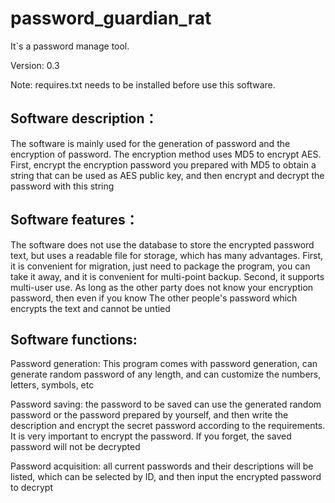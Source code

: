# password_guardian_rat
It`s a password manage tool.

Version: 0.3

Note: requires.txt needs to be installed before use this software.

## Software description：

The software is mainly used for the generation of password and the encryption of password.
The encryption method uses MD5 to encrypt AES. First, encrypt the encryption password you prepared with MD5 to obtain a string that can be used as AES public key, and then encrypt and decrypt the password with this string

## Software features：

The software does not use the database to store the encrypted password text, but uses a readable file for storage, which has many advantages. First, it is convenient for migration, just need to package the program, you can take it away, and it is convenient for multi-point backup. Second, it supports multi-user use. As long as the other party does not know your encryption password, then even if you know The other people's password which encrypts the text and cannot be untied

## Software functions:

Password generation: This program comes with password generation, can generate random password of any length, and can customize the numbers, letters, symbols, etc

Password saving: the password to be saved can use the generated random password or the password prepared by yourself, and then write the description and encrypt the secret password according to the requirements. It is very important to encrypt the password. If you forget, the saved password will not be decrypted

Password acquisition: all current passwords and their descriptions will be listed, which can be selected by ID, and then input the encrypted password to decrypt